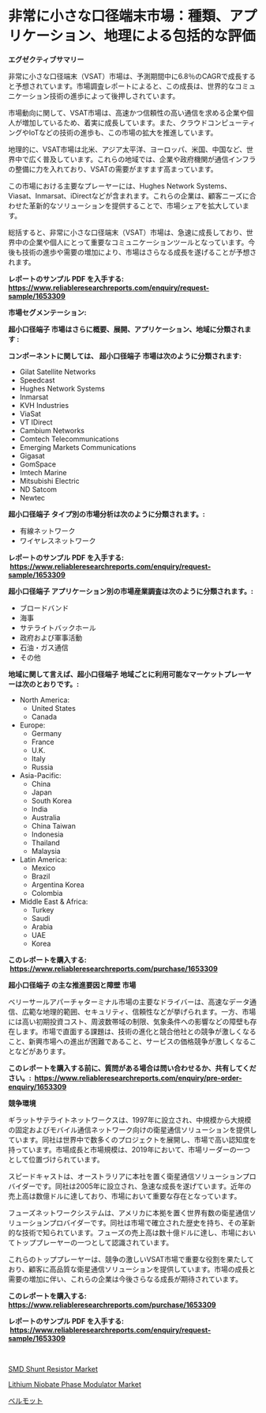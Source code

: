 <p><h1>非常に小さな口径端末市場：種類、アプリケーション、地理による包括的な評価</h1></p><p><strong>エグゼクティブサマリー</strong></p>
<p><p>非常に小さな口径端末（VSAT）市場は、予測期間中に6.8％のCAGRで成長すると予想されています。市場調査レポートによると、この成長は、世界的なコミュニケーション技術の進歩によって後押しされています。</p><p>市場動向に関して、VSAT市場は、高速かつ信頼性の高い通信を求める企業や個人が増加しているため、着実に成長しています。また、クラウドコンピューティングやIoTなどの技術の進歩も、この市場の拡大を推進しています。</p><p>地理的に、VSAT市場は北米、アジア太平洋、ヨーロッパ、米国、中国など、世界中で広く普及しています。これらの地域では、企業や政府機関が通信インフラの整備に力を入れており、VSATの需要がますます高まっています。</p><p>この市場における主要なプレーヤーには、Hughes Network Systems、Viasat、Inmarsat、iDirectなどが含まれます。これらの企業は、顧客ニーズに合わせた革新的なソリューションを提供することで、市場シェアを拡大しています。</p><p>総括すると、非常に小さな口径端末（VSAT）市場は、急速に成長しており、世界中の企業や個人にとって重要なコミュニケーションツールとなっています。今後も技術の進歩や需要の増加により、市場はさらなる成長を遂げることが予想されます。</p></p>
<p><strong>レポートのサンプル PDF を入手する: <a href="https://www.reliableresearchreports.com/enquiry/request-sample/1653309">https://www.reliableresearchreports.com/enquiry/request-sample/1653309</a></strong></p>
<p><strong>市場セグメンテーション:</strong></p>
<p><strong> 超小口径端子 市場はさらに概要、展開、アプリケーション、地域に分類されます :</strong></p>
<p><strong>コンポーネントに関しては、 超小口径端子 市場は次のように分類されます: &nbsp;</strong></p>
<p><ul><li>Gilat Satellite Networks</li><li>Speedcast</li><li>Hughes Network Systems</li><li>Inmarsat</li><li>KVH Industries</li><li>ViaSat</li><li>VT IDirect</li><li>Cambium Networks</li><li>Comtech Telecommunications</li><li>Emerging Markets Communications</li><li>Gigasat</li><li>GomSpace</li><li>Imtech Marine</li><li>Mitsubishi Electric</li><li>ND Satcom</li><li>Newtec</li></ul></p>
<p><strong> 超小口径端子 タイプ別の市場分析は次のように分類されます。:</strong></p>
<p><ul><li>有線ネットワーク</li><li>ワイヤレスネットワーク</li></ul></p>
<p><strong>レポートのサンプル PDF を入手する: &nbsp;<a href="https://www.reliableresearchreports.com/enquiry/request-sample/1653309">https://www.reliableresearchreports.com/enquiry/request-sample/1653309</a></strong></p>
<p><strong> 超小口径端子 アプリケーション別の市場産業調査は次のように分類されます。:</strong></p>
<p><ul><li>ブロードバンド</li><li>海事</li><li>サテライトバックホール</li><li>政府および軍事活動</li><li>石油・ガス通信</li><li>その他</li></ul></p>
<p><strong>地域に関して言えば、超小口径端子 地域ごとに利用可能なマーケットプレーヤーは次のとおりです。:</strong></p>
<p><ul>
    <li>
        North America:
        <ul>
            <li>United States</li>
            <li>Canada</li>
        </ul>
    </li>
    <li>
        Europe:
        <ul>
            <li>Germany</li>
            <li>France</li>
            <li>U.K.</li>
            <li>Italy</li>
            <li>Russia</li>
        </ul>
    </li>
    <li>
        Asia-Pacific:
        <ul>
            <li>China</li>
            <li>Japan</li>
            <li>South Korea</li>
            <li>India</li>
            <li>Australia</li>
            <li>China Taiwan</li>
            <li>Indonesia</li>
            <li>Thailand</li>
            <li>Malaysia</li>
        </ul>
    </li>
    <li>
        Latin America:
        <ul>
            <li>Mexico</li>
            <li>Brazil</li>
            <li>Argentina Korea</li>
            <li>Colombia</li>
        </ul>
    </li>
    <li>
        Middle East & Africa:
        <ul>
            <li>Turkey</li>
            <li>Saudi</li>
            <li>Arabia</li>
            <li>UAE</li>
            <li>Korea</li>
        </ul>
    </li>
    </ul></p>
<p><strong>このレポートを購入する: &nbsp;<a href="https://www.reliableresearchreports.com/purchase/1653309">https://www.reliableresearchreports.com/purchase/1653309</a></strong></p>
<p><strong>超小口径端子 の主な推進要因と障壁 市場</strong></p>
<p><p>ベリーサールアパーチャターミナル市場の主要なドライバーは、高速なデータ通信、広範な地理的範囲、セキュリティ、信頼性などが挙げられます。一方、市場には高い初期投資コスト、周波数帯域の制限、気象条件への影響などの障壁も存在します。市場で直面する課題は、技術の進化と競合他社との競争が激しくなること、新興市場への進出が困難であること、サービスの価格競争が激しくなることなどがあります。</p></p>
<p><strong>このレポートを購入する前に、質問がある場合は問い合わせるか、共有してください。:&nbsp; <a href="https://www.reliableresearchreports.com/enquiry/pre-order-enquiry/1653309">https://www.reliableresearchreports.com/enquiry/pre-order-enquiry/1653309</a></strong></p>
<p><strong>競争環境</strong></p>
<p><p>ギラットサテライトネットワークスは、1997年に設立され、中規模から大規模の固定およびモバイル通信ネットワーク向けの衛星通信ソリューションを提供しています。同社は世界中で数多くのプロジェクトを展開し、市場で高い認知度を持っています。市場成長と市場規模は、2019年において、市場リーダーの一つとして位置づけられています。</p><p>スピードキャストは、オーストラリアに本社を置く衛星通信ソリューションプロバイダーです。同社は2005年に設立され、急速な成長を遂げています。近年の売上高は数億ドルに達しており、市場において重要な存在となっています。</p><p>フューズネットワークシステムは、アメリカに本拠を置く世界有数の衛星通信ソリューションプロバイダーです。同社は市場で確立された歴史を持ち、その革新的な技術で知られています。フューズの売上高は数十億ドルに達し、市場においてトッププレーヤーの一つとして認識されています。</p><p>これらのトッププレーヤーは、競争の激しいVSAT市場で重要な役割を果たしており、顧客に高品質な衛星通信ソリューションを提供しています。市場の成長と需要の増加に伴い、これらの企業は今後さらなる成長が期待されています。</p></p>
<p><strong>このレポートを購入する: &nbsp; <a href="https://www.reliableresearchreports.com/purchase/1653309">https://www.reliableresearchreports.com/purchase/1653309</a></strong></p>
<p><strong>レポートのサンプル PDF を入手する: &nbsp;<a href="https://www.reliableresearchreports.com/enquiry/request-sample/1653309">https://www.reliableresearchreports.com/enquiry/request-sample/1653309</a></strong><strong></strong></p>
<p>&nbsp;</p>
<p><p><a href="https://github.com/irfadac/Market-Research-Report-List-2/blob/main/smd-shunt-resistor-market.md">SMD Shunt Resistor Market</a></p><p><a href="https://github.com/myacatherineblakecaczo9vcsw/Market-Research-Report-List-2/blob/main/lithium-niobate-phase-modulator-market.md">Lithium Niobate Phase Modulator Market</a></p><p><a href="https://github.com/Sophiaard2003/Market-Research-Report-List-1/blob/main/697384010750.md">ベルモット</a></p></p>